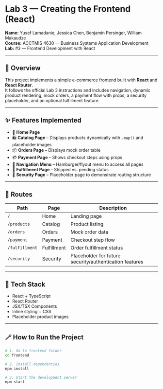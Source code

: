 # Lab 3 — Creating the Frontend (React)

**Name:** Yusef Lamadanie, Jessica Chen, Benjamin Persinger, William Makaudze  
**Course:** ACCTMIS 4630 — Business Systems Application Development  
**Lab:** #3 — Frontend Development with React

---

## 🧭 Overview

This project implements a simple e-commerce frontend built with **React** and **React Router**.  
It follows the official Lab 3 instructions and includes navigation, dynamic product rendering, mock orders, a payment flow with props, a security placeholder, and an optional fulfillment feature.

---

## ✨ Features Implemented

- 🏡 **Home Page**
- 🛍️ **Catalog Page** – Displays products dynamically with `.map()` and placeholder images
- 📦 **Orders Page** – Displays mock order table
- 💳 **Payment Page** – Shows checkout steps using props
- 🧭 **Navigation Menu** – Hamburger/flyout menu to access all pages
- 🚚 **Fulfillment Page** – Shipped vs. pending status
- 🔐 **Security Page** – Placeholder page to demonstrate routing structure

---

## 🧭 Routes

| Path | Page | Description |
|------|------|-------------|
| `/` | Home | Landing page |
| `/products` | Catalog | Product listing |
| `/orders` | Orders | Mock order data |
| `/payment` | Payment | Checkout step flow |
| `/fulfillment` | Fulfillment | Order fulfillment status |
| `/security` | Security | Placeholder for future security/authentication features |

---

## 🧰 Tech Stack

- React + TypeScript
- React Router
- JSX/TSX Components
- Inline styling + CSS
- Placeholder product images

---

## 🪄 How to Run the Project

```bash
# 1. Go to frontend folder
cd frontend

# 2. Install dependencies
npm install

# 3. Start the development server
npm start
